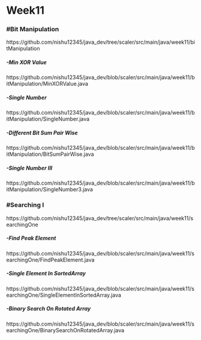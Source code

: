 # Week11

<h3>#Bit Manipulation</h3>
https://github.com/nishu12345/java_dev/tree/scaler/src/main/java/week11/bitManipulation

<h5>-Min XOR Value</h5>
https://github.com/nishu12345/java_dev/blob/scaler/src/main/java/week11/bitManipulation/MinXORValue.java

<h5>-Single Number</h5>
https://github.com/nishu12345/java_dev/blob/scaler/src/main/java/week11/bitManipulation/SingleNumber.java

<h5>-Different Bit Sum Pair Wise</h5>
https://github.com/nishu12345/java_dev/blob/scaler/src/main/java/week11/bitManipulation/BitSumPairWise.java

<h5>-Single Number III</h5>
https://github.com/nishu12345/java_dev/blob/scaler/src/main/java/week11/bitManipulation/SingleNumber3.java

<h3>#Searching I</h3>
https://github.com/nishu12345/java_dev/tree/scaler/src/main/java/week11/searchingOne

<h5>-Find Peak Element</h5>
https://github.com/nishu12345/java_dev/blob/scaler/src/main/java/week11/searchingOne/FindPeakElement.java

<h5>-Single Element In SortedArray</h5>
https://github.com/nishu12345/java_dev/blob/scaler/src/main/java/week11/searchingOne/SingleElementInSortedArray.java

<h5>-Binary Search On Rotated Array</h5>
https://github.com/nishu12345/java_dev/blob/scaler/src/main/java/week11/searchingOne/BinarySearchOnRotatedArray.java